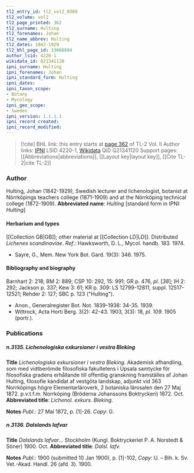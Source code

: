 ```yaml
---
tl2_entry_id: tl2_vol2_0389
tl2_volume: vol2
tl2_page_printed: 362
tl2_surname: Hulting
tl2_forenames: Johan
tl2_name_abbrev: Hulting
tl2_dates: 1842-1929
tl2_bhl_page_id: 33068604
author_lsid: 4220-1
wikidata_id: Q21341120
ipni_surname: Hulting
ipni_forenames: Johan
ipni_standard_form: Hulting
ipni_dates: 
ipni_taxon_scope: 
- Botany
- Mycology
ipni_geo_scope: 
- Sweden
ipni_version: 1.1.1.1
ipni_record_created: 
ipni_record_modified:
---
```


> [!cite] BHL link: this entry starts at [page 362](https://www.biodiversitylibrary.org/page/33068604) of TL-2 Vol. II
> Author links: [IPNI](https://www.ipni.org/a/4220-1) LSID 4220-1, [Wikidata](https://www.wikidata.org/wiki/Q21341120) QID Q21341120
> Support pages: [[Abbreviations|abbreviations]], [[Layout key|layout key]], [[Cite TL-2|cite TL-2]]

### Author

Hulting, Johan (1842-1929), Swedish lecturer and lichenologist, botanist at Nörrköpings teachers college (1871-1909) and at the Nörrköping technical college (1872-1909). 
**Abbreviated name**: *Hulting* \[standard form in IPNI: *Hulting*\]

#### Herbarium and types

[[Collection GB|GB]]; other material at [[Collection LD|LD]]. Distributed *Lichenes scandinaviae*.
*Ref*.: Hawksworth, D. L., Mycol. handb. 183. 1974.
- Sayre, G., Mem. New York Bot. Gard. 19(3): 346. 1975.

#### Bibliography and biography

Barnhart 2: 218; BM 2: 889; CSP 10: 292, 15: 991; GR p. 476, *pl*. \[*38*\]; IH 2: 292; Jackson p. 337; Kew 3: 61; KR p. 309: LS 12799-12811, suppl. 12517-12521; Rehder 2: 127; SBC p. 123 ("Hulting").
- Anon., Generalregister Bot. Not. 1839-1938: 34-35. 1939.
- Wittrock, Acta Horti Berg. 3(2): 42-43. 1903, 3(3): 18, *pl. 109.* 1905 (portr.).

### Publications

##### n.3135. Lichenologiska exkursioner i vestra Bleking

**Title**
*Lichenologiska exkursioner i vestra Bleking*. Akademisk afhandling, som med vidtberömde filosofiska fakultetens i Upsala samtycke för filosofiska gradens erhållande till offentlig granskning framställes af Johan Hulting, filosofie kandidat af vestgöta landskap, adjunkt vid 363 Norrköpings högre Elementarläroverk, 2 botaniska lärosalen den 27 Maj 1872. p.v.t.f.m. Norrköping (Bröderna Johanssons Boktryckeri) 1872. Oct.
**Abbreviated title**: *Lichenol. exkurs. Bleking*.

**Notes**
*Publ*.: 27 Mai 1872, p. \[1\]-26. *Copy*: G.

##### n.3136. Dalslands lafvar

**Title**
*Dalslands lafvar*... Stockholm (Kungl. Boktryckeriet P. A. Norstedt & Söner) 1900. Oct.
**Abbreviated title**: *Dalsl. lafv.*

**Notes**
*Publ*.: 1900 (submitted 10 Jan 1900), p. \[1\]-102, *Copy*: U. – Bih. k. Sv. Vet.-Akad. Handl. 26 (afd. 3). 1900.

